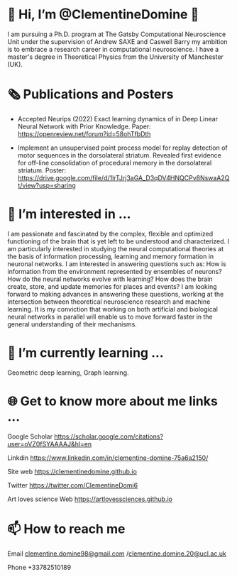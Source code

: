 # 🍊 Hi, I’m @ClementineDomine 🍊

I am pursuing a Ph.D. program at The Gatsby Computational Neuroscience Unit under the supervision of
Andrew SAXE and Caswell Barry my ambition is to embrace a research career in computational neuroscience. 
I have a master's degree in Theoretical Physics from the University of Manchester (UK).

# 🗞️ Publications and Posters

- Accepted Neurips (2022) Exact learning dynamics of in Deep Linear Neural Network with Prior Knowledge. 
Paper: https://openreview.net/forum?id=58ohTfbDth


- Implement an unsupervised point process model for replay detection of motor sequences in the dorsolateral striatum. 
  Revealed first evidence for off-line consolidation of procedural memory in the dorsolateral striatum.
 Poster: https://drive.google.com/file/d/1lrTJrj3aGA_D3qDV4HNQCPv8NswaA2Qt/view?usp=sharing

# 👀 I’m interested in ...

I am passionate and fascinated by the complex, flexible and optimized functioning of the brain that is 
yet left to be understood and characterized. I am particularly interested in studying the neural computational
theories at the basis of information processing, learning and memory formation in neuronal networks. 
I am interested in answering questions such as: How is information from the environment represented by ensembles of neurons?
How do the neural networks evolve with learning? 
How does the brain create, store, and update memories for places and events? 
I am looking forward to making advances in answering these questions, working at the intersection between
theoretical neuroscience research and machine learning. It is my conviction that working on both artificial
and biological neural networks in parallel will enable us to move forward faster in the general understanding of their mechanisms.

# 🌱 I’m currently learning ...

Geometric deep learning, Graph learning.


# 🌐 Get to know more about me links ...

Google Scholar https://scholar.google.com/citations?user=oVZ0fSYAAAAJ&hl=en

Linkdin https://www.linkedin.com/in/clementine-domine-75a6a2150/

Site web https://clementinedomine.github.io

Twitter https://twitter.com/ClementineDomi6

Art loves science Web https://artlovessciences.github.io

# 📫 How to reach me 
Email clementine.domine98@gmail.com /clementine.domine.20@ucl.ac.uk
      
Phone +33782510189

<!---
ClementineDomine/ClementineDomine is a ✨ special ✨ repository because its `README.md` (this file) appears on your GitHub profile.
You can click the Preview link to take a look at your changes.
--->
